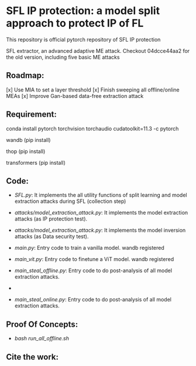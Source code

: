 # SFL IP protection: a model split approach to protect IP of FL
This repository is official pytorch repository of SFL IP protection

SFL extractor, an advanced adaptive ME attack.
Checkout 04dcce44aa2 for the old version, including five basic ME attacks

## Roadmap:
[x] Use MIA to set a layer threshold 
[x] Finish sweeping all offline/online MEAs
[x] Improve Gan-based data-free extraction attack

## Requirement:

conda install pytorch torchvision torchaudio cudatoolkit=11.3 -c pytorch

wandb (pip install)

thop (pip install)

transformers (pip install)

## Code:

* *SFL.py*: It implements the all utility functions of split learning and model extraction attacks during SFL (collection step)
  
* *attacks/model_extraction_attack.py*: It implements the model extraction attacks (as IP protection test).

* *attacks/model_extraction_attack.py*: It implements the model inversion attacks (as Data security test).

* *main.py*: Entry code to train a vanilla model. wandb registered

* *main_vit.py*: Entry code to finetune a ViT model. wandb registered

* *main_steal_offline.py*: Entry code to do post-analysis of all model extraction attacks.
* 
* *main_steal_online.py*: Entry code to do post-analysis of all model extraction attacks.

## Proof Of Concepts:

* *bash run_all_offline.sh*

## Cite the work:
